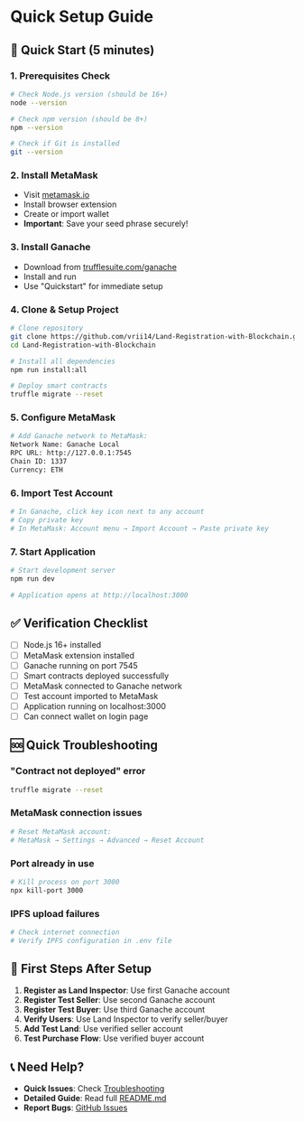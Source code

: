 # Quick Setup Guide

## 🚀 Quick Start (5 minutes)

### 1. Prerequisites Check
```bash
# Check Node.js version (should be 16+)
node --version

# Check npm version (should be 8+)
npm --version

# Check if Git is installed
git --version
```

### 2. Install MetaMask
- Visit [metamask.io](https://metamask.io/)
- Install browser extension
- Create or import wallet
- **Important**: Save your seed phrase securely!

### 3. Install Ganache
- Download from [trufflesuite.com/ganache](https://trufflesuite.com/ganache/)
- Install and run
- Use "Quickstart" for immediate setup

### 4. Clone & Setup Project
```bash
# Clone repository
git clone https://github.com/vrii14/Land-Registration-with-Blockchain.git
cd Land-Registration-with-Blockchain

# Install all dependencies
npm run install:all

# Deploy smart contracts
truffle migrate --reset
```

### 5. Configure MetaMask
```bash
# Add Ganache network to MetaMask:
Network Name: Ganache Local
RPC URL: http://127.0.0.1:7545  
Chain ID: 1337
Currency: ETH
```

### 6. Import Test Account
```bash
# In Ganache, click key icon next to any account
# Copy private key
# In MetaMask: Account menu → Import Account → Paste private key
```

### 7. Start Application
```bash
# Start development server
npm run dev

# Application opens at http://localhost:3000
```

## ✅ Verification Checklist

- [ ] Node.js 16+ installed
- [ ] MetaMask extension installed
- [ ] Ganache running on port 7545
- [ ] Smart contracts deployed successfully
- [ ] MetaMask connected to Ganache network
- [ ] Test account imported to MetaMask
- [ ] Application running on localhost:3000
- [ ] Can connect wallet on login page

## 🆘 Quick Troubleshooting

### "Contract not deployed" error
```bash
truffle migrate --reset
```

### MetaMask connection issues
```bash
# Reset MetaMask account:
# MetaMask → Settings → Advanced → Reset Account
```

### Port already in use
```bash
# Kill process on port 3000
npx kill-port 3000
```

### IPFS upload failures
```bash
# Check internet connection
# Verify IPFS configuration in .env file
```

## 🎯 First Steps After Setup

1. **Register as Land Inspector**: Use first Ganache account
2. **Register Test Seller**: Use second Ganache account  
3. **Register Test Buyer**: Use third Ganache account
4. **Verify Users**: Use Land Inspector to verify seller/buyer
5. **Add Test Land**: Use verified seller account
6. **Test Purchase Flow**: Use verified buyer account

## 📞 Need Help?

- **Quick Issues**: Check [Troubleshooting](README.md#troubleshooting)
- **Detailed Guide**: Read full [README.md](README.md)
- **Report Bugs**: [GitHub Issues](https://github.com/vrii14/Land-Registration-with-Blockchain/issues)